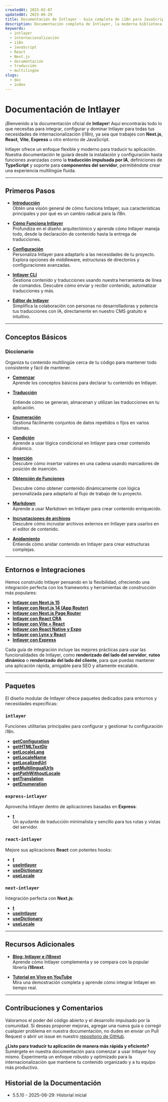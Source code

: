 ```yaml
---
createdAt: 2025-02-07
updatedAt: 2025-06-29
title: Documentación de Intlayer - Guía completa de i18n para JavaScript
description: Documentación completa de Intlayer, la moderna biblioteca de internacionalización para JavaScript, React, Next.js, Express y más frameworks.
keywords:
  - intlayer
  - internacionalización
  - i18n
  - JavaScript
  - React
  - Next.js
  - documentación
  - traducción
  - multilingüe
slugs:
  - doc
  - index
---
```


# Documentación de Intlayer

¡Bienvenido a la documentación oficial de **Intlayer**! Aquí encontrarás todo lo que necesitas para integrar, configurar y dominar Intlayer para todas tus necesidades de internacionalización (i18n), ya sea que trabajes con **Next.js**, **React**, **Vite**, **Express** u otro entorno de JavaScript.

Intlayer ofrece un enfoque flexible y moderno para traducir tu aplicación. Nuestra documentación te guiará desde la instalación y configuración hasta funciones avanzadas como la **traducción impulsada por IA**, definiciones de **TypeScript** y soporte para **componentes del servidor**, permitiéndote crear una experiencia multilingüe fluida.

---

## Primeros Pasos

- **[Introducción](https://github.com/aymericzip/intlayer/blob/main/docs/docs/es/introduction.md)**  
  Obtén una visión general de cómo funciona Intlayer, sus características principales y por qué es un cambio radical para la i18n.

- **[Cómo Funciona Intlayer](https://github.com/aymericzip/intlayer/blob/main/docs/docs/es/how_works_intlayer.md)**  
  Profundiza en el diseño arquitectónico y aprende cómo Intlayer maneja todo, desde la declaración de contenido hasta la entrega de traducciones.

- **[Configuración](https://github.com/aymericzip/intlayer/blob/main/docs/docs/es/configuration.md)**  
  Personaliza Intlayer para adaptarlo a las necesidades de tu proyecto. Explora opciones de middleware, estructuras de directorios y configuraciones avanzadas.

- **[Intlayer CLI](https://github.com/aymericzip/intlayer/blob/main/docs/docs/es/intlayer_cli.md)**  
  Gestiona contenido y traducciones usando nuestra herramienta de línea de comandos. Descubre cómo enviar y recibir contenido, automatizar traducciones y más.

- **[Editor de Intlayer](https://github.com/aymericzip/intlayer/blob/main/docs/docs/es/intlayer_visual_editor.md)**  
  Simplifica la colaboración con personas no desarrolladoras y potencia tus traducciones con IA, directamente en nuestro CMS gratuito e intuitivo.

---

## Conceptos Básicos

### Diccionario

Organiza tu contenido multilingüe cerca de tu código para mantener todo consistente y fácil de mantener.

- **[Comenzar](https://github.com/aymericzip/intlayer/blob/main/docs/docs/es/dictionary/get_started.md)**  
  Aprende los conceptos básicos para declarar tu contenido en Intlayer.

- **[Traducción](https://github.com/aymericzip/intlayer/blob/main/docs/docs/es/dictionary/translation.md)**

  Entiende cómo se generan, almacenan y utilizan las traducciones en tu aplicación.

- **[Enumeración](https://github.com/aymericzip/intlayer/blob/main/docs/docs/es/dictionary/enumeration.md)**  
  Gestiona fácilmente conjuntos de datos repetidos o fijos en varios idiomas.

- **[Condición](https://github.com/aymericzip/intlayer/blob/main/docs/docs/es/dictionary/conditional.md)**  
  Aprende a usar lógica condicional en Intlayer para crear contenido dinámico.

- **[Inserción](https://github.com/aymericzip/intlayer/blob/main/docs/docs/es/dictionary/insertion.md)**  
  Descubre cómo insertar valores en una cadena usando marcadores de posición de inserción.

- **[Obtención de Funciones](https://github.com/aymericzip/intlayer/blob/main/docs/docs/es/dictionary/function_fetching.md)**

  Descubre cómo obtener contenido dinámicamente con lógica personalizada para adaptarlo al flujo de trabajo de tu proyecto.

- **[Markdown](https://github.com/aymericzip/intlayer/blob/main/docs/docs/es/dictionary/markdown.md)**  
  Aprende a usar Markdown en Intlayer para crear contenido enriquecido.

- **[Incrustaciones de archivos](https://github.com/aymericzip/intlayer/blob/main/docs/docs/es/dictionary/file_embeddings.md)**  
  Descubre cómo incrustar archivos externos en Intlayer para usarlos en el editor de contenido.

- **[Anidamiento](https://github.com/aymericzip/intlayer/blob/main/docs/docs/es/dictionary/nesting.md)**  
  Entiende cómo anidar contenido en Intlayer para crear estructuras complejas.

---

## Entornos e Integraciones

Hemos construido Intlayer pensando en la flexibilidad, ofreciendo una integración perfecta con los frameworks y herramientas de construcción más populares:

- **[Intlayer con Next.js 15](https://github.com/aymericzip/intlayer/blob/main/docs/docs/es/intlayer_with_nextjs_15.md)**
- **[Intlayer con Next.js 14 (App Router)](https://github.com/aymericzip/intlayer/blob/main/docs/docs/es/intlayer_with_nextjs_14.md)**
- **[Intlayer con Next.js Page Router](https://github.com/aymericzip/intlayer/blob/main/docs/docs/es/intlayer_with_nextjs_page_router.md)**
- **[Intlayer con React CRA](https://github.com/aymericzip/intlayer/blob/main/docs/docs/es/intlayer_with_create_react_app.md)**
- **[Intlayer con Vite + React](https://github.com/aymericzip/intlayer/blob/main/docs/docs/es/intlayer_with_vite+react.md)**
- **[Intlayer con React Native y Expo](https://github.com/aymericzip/intlayer/blob/main/docs/docs/es/intlayer_with_react_native+expo.md)**
- **[Intlayer con Lynx y React](https://github.com/aymericzip/intlayer/blob/main/docs/docs/es/intlayer_with_lynx+react.md)**
- **[Intlayer con Express](https://github.com/aymericzip/intlayer/blob/main/docs/docs/es/intlayer_with_express.md)**

Cada guía de integración incluye las mejores prácticas para usar las funcionalidades de Intlayer, como **renderizado del lado del servidor**, **ruteo dinámico** o **renderizado del lado del cliente**, para que puedas mantener una aplicación rápida, amigable para SEO y altamente escalable.

---

## Paquetes

El diseño modular de Intlayer ofrece paquetes dedicados para entornos y necesidades específicas:

### `intlayer`

Funciones utilitarias principales para configurar y gestionar tu configuración i18n.

- **[getConfiguration](https://github.com/aymericzip/intlayer/blob/main/docs/docs/es/packages/intlayer/getConfiguration.md)**
- **[getHTMLTextDir](https://github.com/aymericzip/intlayer/blob/main/docs/docs/es/packages/intlayer/getHTMLTextDir.md)**
- **[getLocaleLang](https://github.com/aymericzip/intlayer/blob/main/docs/docs/es/packages/intlayer/getLocaleLang.md)**
- **[getLocaleName](https://github.com/aymericzip/intlayer/blob/main/docs/docs/es/packages/intlayer/getLocaleName.md)**
- **[getLocalizedUrl](https://github.com/aymericzip/intlayer/blob/main/docs/docs/es/packages/intlayer/getLocalizedUrl.md)**
- **[getMultilingualUrls](https://github.com/aymericzip/intlayer/blob/main/docs/docs/es/packages/intlayer/getMultilingualUrls.md)**
- **[getPathWithoutLocale](https://github.com/aymericzip/intlayer/blob/main/docs/docs/es/packages/intlayer/getPathWithoutLocale.md)**
- **[getTranslation](https://github.com/aymericzip/intlayer/blob/main/docs/docs/es/packages/intlayer/getTranslation.md)**
- **[getEnumeration](https://github.com/aymericzip/intlayer/blob/main/docs/docs/es/packages/intlayer/getEnumeration.md)**

### `express-intlayer`

Aprovecha Intlayer dentro de aplicaciones basadas en **Express**:

- **[t](https://github.com/aymericzip/intlayer/blob/main/docs/docs/es/packages/express-intlayer/t.md)**  
  Un ayudante de traducción minimalista y sencillo para tus rutas y vistas del servidor.

### `react-intlayer`

Mejore sus aplicaciones **React** con potentes hooks:

- **[t](https://github.com/aymericzip/intlayer/blob/main/docs/docs/es/packages/react-intlayer/t.md)**
- **[useIntlayer](https://github.com/aymericzip/intlayer/blob/main/docs/docs/es/packages/react-intlayer/useIntlayer.md)**
- **[useDictionary](https://github.com/aymericzip/intlayer/blob/main/docs/docs/es/packages/react-intlayer/useDictionary.md)**
- **[useLocale](https://github.com/aymericzip/intlayer/blob/main/docs/docs/es/packages/react-intlayer/useLocale.md)**

### `next-intlayer`

Integración perfecta con **Next.js**:

- **[t](https://github.com/aymericzip/intlayer/blob/main/docs/docs/es/packages/next-intlayer/t.md)**
- **[useIntlayer](https://github.com/aymericzip/intlayer/blob/main/docs/docs/es/packages/next-intlayer/useIntlayer.md)**
- **[useDictionary](https://github.com/aymericzip/intlayer/blob/main/docs/docs/es/packages/next-intlayer/useDictionary.md)**
- **[useLocale](https://github.com/aymericzip/intlayer/blob/main/docs/docs/es/packages/next-intlayer/useLocale.md)**

---

## Recursos Adicionales

- **[Blog: Intlayer e i18next](https://github.com/aymericzip/intlayer/blob/main/docs/docs/es/intlayer_with_i18next.md)**  
  Aprende cómo Intlayer complementa y se compara con la popular librería **i18next**.

- **[Tutorial en Vivo en YouTube](https://youtu.be/W2G7KxuSD4c?si=GyU_KpVhr61razRw)**  
  Mira una demostración completa y aprende cómo integrar Intlayer en tiempo real.

---

## Contribuciones y Comentarios

Valoramos el poder del código abierto y el desarrollo impulsado por la comunidad. Si deseas proponer mejoras, agregar una nueva guía o corregir cualquier problema en nuestra documentación, no dudes en enviar un Pull Request o abrir un issue en nuestro [repositorio de GitHub](https://github.com/aymericzip/intlayer/blob/main/docs/docs).

**¿Listo para traducir tu aplicación de manera más rápida y eficiente?** Sumérgete en nuestra documentación para comenzar a usar Intlayer hoy mismo. Experimenta un enfoque robusto y optimizado para la internacionalización que mantiene tu contenido organizado y a tu equipo más productivo.

## Historial de la Documentación

- 5.5.10 - 2025-06-29: Historial inicial
